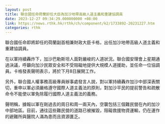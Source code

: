 ```yaml
---
layout: post
title: 聯合國任命荷蘭卸任大臣為加沙地帶高級人道主義和重建協調員
date: 2023-12-27 09:34:29.000000000 +08:00
link: https://news.rthk.hk/rthk/ch/component/k2/1733892-20231227.htm
categories: rthk
---
```


聯合國任命即將卸任的荷蘭副首相兼財政大臣卡格，出任加沙地帶高級人道主義和重建協調員。

在以軍持續轟炸下，加沙巴勒斯坦人面對嚴峻的人道狀況。聯合國安理會上星期通過決議，呼籲向加沙民眾安全和不受阻礙地提供大規模人道援助，並任命一位協調員。卡格發表聲明表示，將於下月8日展開工作。

另外，聯合國人權事務高級專員辦事處發言人說，對以軍持續轟炸加沙中部深表關切，重申以軍必須嚴格遵守國際人道主義法的原則，對加沙平民的提前警告和疏散命令不能使以軍免除履行國際人道主義法的義務。

聲明稱，據報以軍在剛過去的周日和周一兩天內，空襲包括三個難民營在內的加沙中部地區。目前，通往這些難民營的道路已被摧毀，阻礙救援物資運輸，仍在運作的避難所與醫院人滿為患而且資源匱乏。
